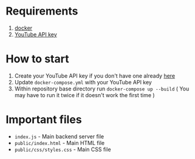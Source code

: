 # Requirements

1. [docker](https://docs.docker.com/install/)
2. [YouTube API key](https://developers.google.com/youtube/v3/getting-started)

# How to start

1. Create your YouTube API key if you don't have one already [here](https://developers.google.com/youtube/v3/getting-started)
2. Update `docker-compose.yml` with your YouTube API key
3. Within repository base directory run `docker-compose up --build` ( You may have to run it twice if it doesn't work the first time )

# Important files

* `index.js` - Main backend server file
* `public/index.html` - Main HTML file
* `public/css/styles.css` - Main CSS file
